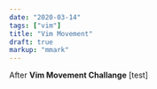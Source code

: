 ```yaml
---
date: "2020-03-14"
tags: ["vim"]
title: "Vim Movement"
draft: true
markup: "mmark"
---
```


After **Vim Movement Challange** [test]

